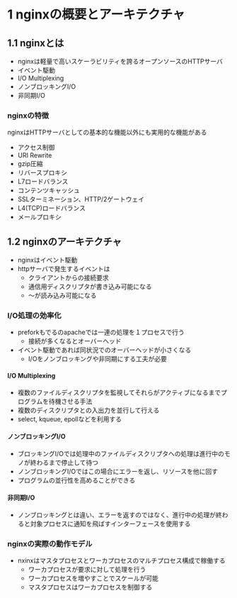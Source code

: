 # 1 nginxの概要とアーキテクチャ
## 1.1 nginxとは
- nginxは軽量で高いスケーラビリティを誇るオープンソースのHTTPサーバ
- イベント駆動
- I/O Multiplexing
- ノンブロッキングI/O
- 非同期I/O

### nginxの特徴
nginxはHTTPサーバとしての基本的な機能以外にも実用的な機能がある
- アクセス制御
- URI Rewrite
- gzip圧縮
- リバースプロキシ
- L7ロードバランス
- コンテンツキャッシュ
- SSLターミネーション、HTTP/2ゲートウェイ
- L4(TCP)ロードバランス
- メールプロキシ

## 1.2 nginxのアーキテクチャ
- nginxはイベント駆動
- httpサーバで発生するイベントは
  - クライアントからの接続要求
  - 通信用ディスクリプタが書き込み可能になる
  - ～が読み込み可能になる

### I/O処理の効率化
- preforkもでるのapacheでは一連の処理を１プロセスで行う
  - 接続が多くなるとオーバーヘッド
- イベント駆動であれば同状況でのオーバーヘッドが小さくなる
  - I/Oをノンブロッキングや非同期にする工夫が必要

#### I/O Multiplexing
- 複数のファイルディスクリプタを監視してそれらがアクティブになるまでプログラムを待機させる手法
- 複数のディスクリプタとの入出力を並行して行える
- select, kqueue, epollなどを利用する

#### ノンブロッキングI/O
- ブロッキングI/Oでは処理中のファイルディスクリプタへの処理は進行中のモノが終わるまで停止して待つ
- ノンブロッキングI/Oではこの場合にエラーを返し、リソースを他に回す
- プログラムの並行性を高めることができる

#### 非同期I/O
- ノンブロッキングとは違い、エラーを返すのではなく、進行中の処理が終わると対象プロセスに通知を飛ばすインターフェースを使用する

### nginxの実際の動作モデル
- nxinxはマスタプロセスとワーカプロセスのマルチプロセス構成で稼働する
  - ワーカプロセスが要求に対して処理を行う
  - ワーカプロセスを増やすことでスケールが可能
  - マスタプロセスはワーカプロセスを制御する